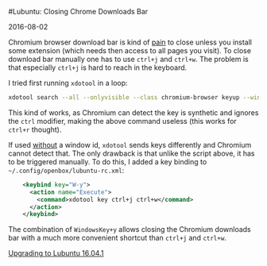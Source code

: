 #Lubuntu: Closing Chrome Downloads Bar

2016-08-02

<!--- tags: linux -->

Chromium browser download bar is kind of [pain](https://superuser.com/questions/111675/google-chrome-auto-close-download-bar/325787) to close unless you install some extension (which needs then access to all pages you visit). To close download bar manually one has to use `ctrl+j` and `ctrl+w`. The problem is that especially `ctrl+j` is hard to reach in the keyboard.

I tried first running `xdotool` in a loop:

```bash
xdotool search --all --onlyvisible --class chromium-browser keyup --window %@ ctrl+j ctrl+w
```

This kind of works, as Chromium can detect the key is synthetic and ignores the `ctrl` modifier, making the above command useless (this works for `ctrl+r` thought). 

If used [without](https://unix.stackexchange.com/questions/214909/xdotool-does-not-send-keys) a window id, `xdotool` sends keys differently and Chromium cannot detect that. The only drawback is that unlike the script above, it has to be triggered manually. To do this, I added a key binding to `~/.config/openbox/lubuntu-rc.xml`:

```xml
    <keybind key="W-y">
      <action name="Execute">
        <command>xdotool key ctrl+j ctrl+w</command>
      </action>
    </keybind>
```

The combination of `WindowsKey+y` allows closing the Chromium downloads bar with a much more convenient shortcut than `ctrl+j` and `ctrl+w`.

<ins class='nfooter'><a rel='next' id='fnext' href='#blog/2016/2016-07-30-Upgrading-to-Lubuntu-16.04.1.md'>Upgrading to Lubuntu 16.04.1</a></ins>
